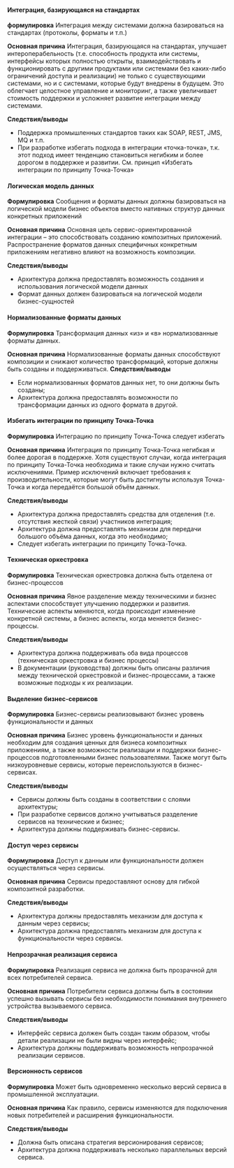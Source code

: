 #### Интеграция, базирующаяся на стандартах

**формулировка** Интеграция между системами должна базироваться на стандартах (протоколы, форматы и т.п.)  

**Основная причина** Интеграция, базирующаяся на стандартах, улучшает интероперабельность (т.е. способность продукта или системы, интерфейсы которых полностью открыты, взаимодействовать и функционировать с другими продуктами или системами без каких-либо ограничений доступа и реализации) не только с существующими системами, но и с системами, которые будут внедрены в будущем. Это облегчает целостное управление и мониторинг, а также увеличивает стоимость поддержки и усложняет развитие интеграции между системами.  

**Следствия/выводы**
* Поддержка промышленных стандартов таких как SOAP, REST, JMS, MQ и т.п.
* При разработке избегать подхода в интеграции «точка-точка», т.к. этот подход имеет тенденцию становиться негибким и более дорогом в поддержке и развитии. См. принцип «Избегать интеграции по принципу Точка-Точка»

#### Логическая модель данных

**Формулировка** Сообщения и форматы данных должны базироваться на логической модели бизнес объектов вместо нативных структур данных конкретных приложений  

**Основная причина** Основная цель сервис-ориентированной интеграции – это способствовать созданию композитных приложений. Распространение форматов данных специфичных конкретным приложениям негативно влияют на возможность композиции.  

**Следствия/выводы**
* Архитектура должна предоставлять возможность создания и использования логической модели данных
* Формат данных должен базироваться на логической модели бизнес-сущностей

#### Нормализованные форматы данных

**Формулировка** Трансформация данных «из» и «в» нормализованные форматы данных.

**Основная причина** Нормализованные форматы данных способствуют композиции и снижают количество трансформаций, которые должны быть созданы и поддерживаться.
**Следствия/выводы**
* Если нормализованных форматов данных нет, то они должны быть созданы;
* Архитектура должна предоставлять возможности по трансформации данных из одного формата в другой.

#### Избегать интеграции по принципу Точка-Точка

**Формулировка** Интеграцию по принципу Точка-Точка следует избегать

**Основная причина** Интеграция по принципу Точка-Точка негибкая и более дорогая в поддержке. Хотя существуют случаи, когда интеграция по принципу Точка-Точка необходима и такие случаи нужно считать исключениями. Пример исключений включает требования к производительности, которые могут быть достигнуты используя Точка-Точка и когда передаётся большой объём данных.

**Следствия/выводы**
* Архитектура должна предоставлять средства для отделения (т.е. отсутствия жесткой связи) участников интеграция;
* Архитектура должна предоставлять механизм для передачи большого объёма данных, когда это необходимо;
* Следует избегать интеграции по принципу Точка-Точка.

#### Техническая оркестровка

**Формулировка** Техническая оркестровка должна быть отделена от бизнес-процессов

**Основная причина** Явное разделение между техническими и бизнес аспектами способствует улучшению поддержки и развития. Технические аспекты меняются, когда происходит изменение конкретной системы, а бизнес аспекты, когда меняется бизнес-процессы.

**Следствия/выводы**
* Архитектура должна поддерживать оба вида процессов (техническая оркестровка и бизнес процессы)
* В документации (руководства) должны быть описаны различия между технической оркестровкой и бизнес-процессами, а также возможные подходы к их реализации.

#### Выделение бизнес-сервисов

**Формулировка** Бизнес-сервисы реализовывают бизнес уровень функциональности и данных

**Основная причина** Бизнес уровень функциональности и данных необходим для создания ценных для бизнеса композитных приложениям, а также возможности реализации и поддержки бизнес-процессов подготовленными бизнес пользователями. Также могут быть низкоуровневые сервисы, которые переиспользуются в бизнес-сервисах.

**Следствия/выводы**
* Сервисы должны быть созданы в соответствии с слоями архитектуры;
* При разработке сервисов должно учитываться разделение сервисов на технические и бизнес;
* Архитектура должны поддерживать бизнес-сервисы.

#### Доступ через сервисы

**Формулировка**
Доступ к данным или функциональности должен осуществляться через сервисы.

**Основная причина**
Сервисы предоставляют основу для гибкой композитной разработки.

**Следствия/выводы**
* Архитектура должны предоставлять механизм для доступа к данным через сервисы;
* Архитектура должна предоставлять механизм для доступа к функциональности через сервисы.

#### Непрозрачная реализация сервиса

**Формулировка** Реализация сервиса не должна быть прозрачной для всех потребителей сервиса.

**Основная причина** Потребители сервиса должны быть в состоянии успешно вызывать сервисы без необходимости понимания внутреннего устройства вызываемого сервиса.

**Следствия/выводы** 
* Интерфейс сервиса должен быть создан таким образом, чтобы детали реализации не были видны через интерфейс;
* Архитектура должны поддерживать возможность непрозрачной реализации сервисов.

#### Версионность сервисов
**Формулировка** Может быть одновременно несколько версий сервиса в промышленной эксплуатации.

**Основная причина** Как правило, сервисы изменяются для подключения новых потребителей и расширения функциональности.

**Следствия/выводы**
* Должна быть описана стратегия версионирования сервисов;
* Архитектура должна поддерживать несколько параллельных версий сервиса.
